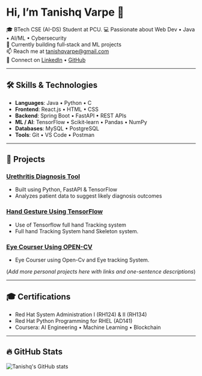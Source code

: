 # Hi, I’m Tanishq Varpe 👋

🎓 BTech CSE (AI-DS) Student at PCU.
💻 Passionate about Web Dev • Java • AI/ML • Cybersecurity  
🚀 Currently building full‑stack and ML projects  
📫 Reach me at tanishqvarpe@gmail.com  
🔗 Connect on [LinkedIn](https://www.linkedin.com/in/tanishq-varpe-01839528a/) • [GitHub](https://github.com/TanishqVarpe)

---

## 🛠️ Skills & Technologies

- **Languages**: Java • Python • C  
- **Frontend**: React.js • HTML • CSS  
- **Backend**: Spring Boot • FastAPI • REST APIs  
- **ML / AI**: TensorFlow • Scikit‑learn • Pandas • NumPy  
- **Databases**: MySQL • PostgreSQL  
- **Tools**: Git • VS Code • Postman

---

## 📂 Projects

### [Urethritis Diagnosis Tool](https://github.com/TanishqVarpe/Urethritis-CEP-Project.git)
- Built using Python, FastAPI & TensorFlow  
- Analyzes patient data to suggest likely diagnosis outcomes

### [Hand Gesture Using TensorFlow](https://github.com/TanishqVarpe/Hand-Gesture-using-Tensorflow.git)
- Use of Tensorflow full hand Tracking system  
- Full hand Tracking System hand Skeleton system.

### [Eye Courser Using OPEN-CV](https://github.com/TanishqVarpe/eye_Cursor.git)
- Eye Courser using Open-Cv and Eye tracking System.

(*Add more personal projects here with links and one-sentence descriptions*)

---

## 🎓 Certifications

- Red Hat System Administration I (RH124) & II (RH134)  
- Red Hat Python Programming for RHEL (AD141)  
- Coursera: AI Engineering • Machine Learning • Blockchain

---

## 🔥 GitHub Stats

![Tanishq's GitHub stats](https://github-readme-stats.vercel.app/api?username=TanishqVarpe&show_icons=true&theme=dark)
